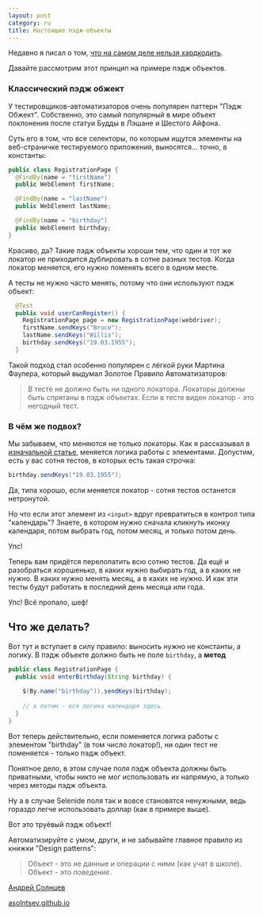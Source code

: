 ```yaml
---
layout: post
category: ru
title: Настоящие пэдж-объекты
---
```


Недавно я писал о том, [что на самом деле нельзя хардкодить](/2016/07/08/what-is-hardcode/). 

Давайте рассмотрим этот принцип на примере пэдж объектов. 

<!--more-->

### Классический пэдж обжект

У тестировщиков-автоматизаторов очень популярен паттерн "Пэдж Обжект". 
Собственно, это самый популярный в мире объект поклонения после статуи Будды в Лэшане и Шестого Айфона.

Суть его в том, что все селекторы, по которым ищутся элементы на веб-страничке тестируемого приложения,
выносятся... точно, в константы:

```java
public class RegistrationPage {
  @FindBy(name = "firstName")
  public WebElement firstName;

  @FindBy(name = "lastName")
  public WebElement lastName;

  @FindBy(name = "birthday")
  public WebElement birthday;
}
```

Красиво, да?
Такие пэдж объекты хороши тем, что один и тот же локатор не приходится дублировать в сотне разных тестов. 
Когда локатор меняется, его нужно поменять всего в одном месте.

А тесты не нужно часто менять, потому что они используют пэдж объект:

```java
  @Test
  public void userCanRegister() {
    RegistrationPage page = new RegistrationPage(webdriver);
    firstName.sendKeys("Bruce");
    lastName.sendKeys("Willis");
    birthday.sendKeys("19.03.1955");
  }
```

Такой подход стал особенно популярен с лёгкой руки Мартина Фаулера, 
который выдумал Золотое Правило Автоматизаторов:

> В тесте не должно быть ни одного локатора. Локаторы должны быть спрятаны в пэдж объектах. 
> Если в тесте виден локатор - это негодный тест.

### В чём же подвох?

Мы забываем, что меняются не только локаторы. 
Как я рассказывал в [изначальной статье](/2016/07/08/what-is-hardcode/), меняется логика работы с элементами. 
Допустим, есть у вас сотня тестов, в которых есть такая строчка:

```java
birthday.sendKeys("19.03.1955");
```

Да, типа хорошо, если меняется локатор - сотня тестов останется нетронутой.

Но что если этот элемент из `<input>` вдруг превратиться в контрол типа "календарь"? 
Знаете, в котором нужно сначала кликнуть иконку календаря, потом выбрать год, потом месяц, и только потом день.
 
Упс!

Теперь вам придётся перелопатить всю сотню тестов. 
Да ещё и разобраться хорошенько, в каких нужно выбирать год, а в каких не нужно. 
В каких нужно менять месяц, а в каких не нужно. И как эти тесты будут работать в последний день месяца или года.

Упс!
Всё пропало, шеф!

## Что же делать?

Вот тут и вступает в силу правило: выносить нужно не константы, а логику.
В пэдж объекте должно быть не поле `birthday`, а **метод**

```java
public class RegistrationPage {
  public void enterBirthday(String birthday) {
  
    $(By.name("birthday")).sendKeys(birthday);
  
    // а потом - вся логика календаря здесь
  }
}
```

Вот теперь действительно, если поменяется логика работы с элементом "birthday" (в том число локатор!), 
ни один тест не поменяется - только пэдж объект.  

Понятное дело, в этом случае поля пэдж объекта должны быть приватными, чтобы
никто не мог использовать их напрямую, а только через методы пэдж объекта.

Ну а в случае Selenide поля так и вовсе становятся ненужными, ведь 
гораздо легче использовать доллар (как в примере выше).

Вот это труёвый пэдж объект!

Автоматизируйте с умом, други, и не забывайте главное правило из книжки "Design patterns":

> Объект - это не данные и операции с ними (как учат в школе).<br/>
> Объект - это _поведение_.

[Андрей Солнцев](https://twitter.com/asolntsev) 

[asolntsev.github.io](https://asolntsev.github.io/ru)
